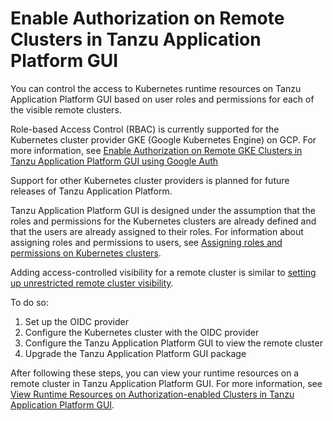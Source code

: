 # Enable Authorization on Remote Clusters in Tanzu Application Platform GUI

You can control the access to Kubernetes runtime resources on Tanzu Application Platform GUI based
on user roles and permissions for each of the visible remote clusters.

Role-based Access Control (RBAC) is currently supported for the Kubernetes cluster provider
GKE (Google Kubernetes Engine) on GCP.
For more information, see
[Enable Authorization on Remote GKE Clusters in Tanzu Application Platform GUI using Google Auth](setup-tap-gui-rbac-with-gke-auth.md)

Support for other Kubernetes cluster providers is planned for future releases of
Tanzu Application Platform.

Tanzu Application Platform GUI is designed under the assumption that the roles and permissions for
the Kubernetes clusters are already defined and that the users are already assigned to their roles.
For information about assigning roles and permissions to users, see
[Assigning roles and permissions on Kubernetes clusters](assigning-kubernetes-roles.md).

Adding access-controlled visibility for a remote cluster is similar to
[setting up unrestricted remote cluster visibility](../cluster-view-setup.md).

To do so:

1. Set up the OIDC provider
1. Configure the Kubernetes cluster with the OIDC provider
1. Configure the Tanzu Application Platform GUI to view the remote cluster
1. Upgrade the Tanzu Application Platform GUI package

After following these steps, you can view your runtime resources on a remote cluster in
Tanzu Application Platform GUI.
For more information, see
[View Runtime Resources on Authorization-enabled Clusters in Tanzu Application Platform GUI](view-rsrcs-rbac-only-global.md).
